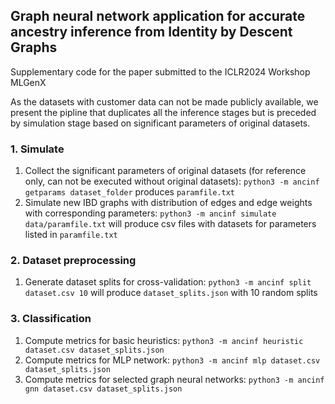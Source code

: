 ## Graph neural network application for accurate ancestry inference from Identity by Descent Graphs

Supplementary code for the paper submitted to the ICLR2024 Workshop MLGenX

As the datasets with customer data can not be made publicly available, we present the pipline that duplicates all the inference stages but is preceded by simulation stage based on significant parameters of original datasets.

### 1. Simulate 
1. Collect the significant parameters of original datasets (for reference only, can not be executed without original datasets): `python3 -m ancinf getparams dataset_folder` produces `paramfile.txt`
2. Simulate new IBD graphs with distribution of edges and edge weights with corresponding parameters: `python3 -m ancinf simulate data/paramfile.txt` will produce csv files with datasets for parameters listed in `paramfile.txt`

### 2. Dataset preprocessing
1. Generate dataset splits for cross-validation: `python3 -m ancinf split dataset.csv 10` will produce `dataset_splits.json` with 10 random splits

### 3. Classification 
1. Compute metrics for basic heuristics: `python3 -m ancinf heuristic dataset.csv dataset_splits.json`
2. Compute metrics for MLP network: `python3 -m ancinf mlp dataset.csv dataset_splits.json`
3. Compute metrics for selected graph neural networks: `python3 -m ancinf gnn dataset.csv dataset_splits.json`
